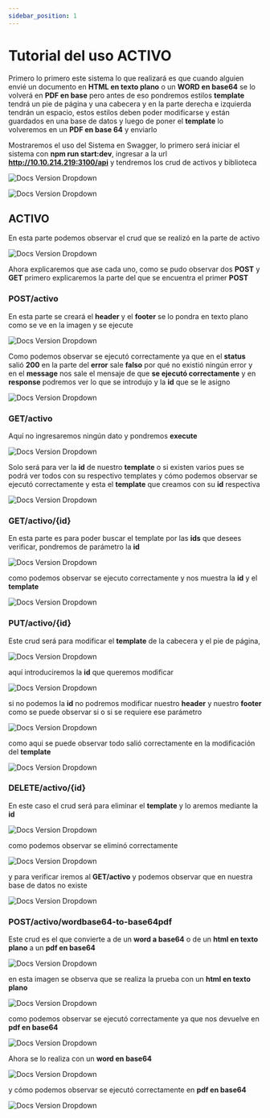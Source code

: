 ```yaml
---
sidebar_position: 1
---
```


# Tutorial del uso ACTIVO
Primero lo primero este sistema lo que realizará es que cuando alguien envié un documento en **HTML en texto plano** o un **WORD en base64** se lo volverá en **PDF en base** pero antes de eso pondremos estilos **template** tendrá un pie de página y una cabecera y en la parte derecha e izquierda tendrán un espacio, estos estilos deben poder modificarse y están guardados en una base de datos y luego de poner el **template** lo volveremos en un **PDF en base 64** y enviarlo

Mostraremos el uso del Sistema en Swagger, lo primero será iniciar el sistema con **npm run start:dev**, ingresar a la url **http://10.10.214.219:3100/api** y tendremos los crud de activos y biblioteca 

![Docs Version Dropdown](./img/img1.png)


![Docs Version Dropdown](./img/img2.png)

## ACTIVO

En esta parte podemos observar el crud que se realizó en la parte de activo

![Docs Version Dropdown](./img/img2.png)

Ahora explicaremos que ase cada uno, como se pudo observar dos **POST** y **GET** primero explicaremos la parte del que se encuentra el primer **POST**
### POST/activo

En esta parte se creará el **header** y el **footer** se lo pondra en texto plano como se ve en la imagen y se ejecute 

![Docs Version Dropdown](./img/img3.png)

Como podemos observar se ejecutó correctamente ya que en el **status** salió **200** en la parte del **error** sale **falso** por qué no existió ningún error y en el **message** nos sale el mensaje de que **se ejecutó correctamente** y en **response** podremos ver lo que se introdujo y la **id** que se le asigno

![Docs Version Dropdown](./img/img4.png)

### GET/activo
Aquí no ingresaremos ningún dato y pondremos **execute**

![Docs Version Dropdown](./img/img5.png)

Solo será para ver la **id** de nuestro **template** o si existen varios pues se podrá ver todos con su respectivo templates y cómo podemos observar se ejecutó correctamente y esta el **template** que creamos con su **id** respectiva

![Docs Version Dropdown](./img/img6.png)

### GET/activo/{id}

En esta parte es para poder buscar el template por las **ids** que desees verificar, pondremos de parámetro la **id**

![Docs Version Dropdown](./img/img7.png)

como podemos observar se ejecuto correctamente y nos muestra la **id** y el **template**

![Docs Version Dropdown](./img/img8.png)

### PUT/activo/{id}
Este crud será para modificar el **template** de la cabecera y el pie de página, 

![Docs Version Dropdown](./img/img9.png)

aquí introduciremos la **id** que queremos modificar 

![Docs Version Dropdown](./img/img10.png)

si no podemos la **id** no podremos modificar nuestro **header** y nuestro **footer** como se puede observar si o si se requiere ese parámetro

![Docs Version Dropdown](./img/img11.png)

como aqui se puede observar todo salió correctamente en la modificación del **template**

![Docs Version Dropdown](./img/img12.png)

### DELETE/activo/{id}
En este caso el crud será para eliminar el **template** y lo aremos mediante la **id**

![Docs Version Dropdown](./img/img13.png)

como podemos observar se eliminó correctamente

![Docs Version Dropdown](./img/img14.png)

y para verificar iremos al **GET/activo** y podemos observar que en nuestra base de datos no existe

![Docs Version Dropdown](./img/img15.png)

### POST/activo/wordbase64-to-base64pdf
Este crud es el que convierte a de un **word a base64** o de un **html en texto plano** a un **pdf en base64**

![Docs Version Dropdown](./img/img16.png)

en esta imagen se observa que se realiza la prueba con un **html en texto plano**

![Docs Version Dropdown](./img/img17.png)

como podemos observar se ejecutó correctamente ya que nos devuelve en **pdf en base64**

![Docs Version Dropdown](./img/img18.png)

Ahora se lo realiza con un **word en base64**

![Docs Version Dropdown](./img/img19.png)

y cómo podemos observar se ejecutó correctamente en **pdf en base64**

![Docs Version Dropdown](./img/img20.png)


